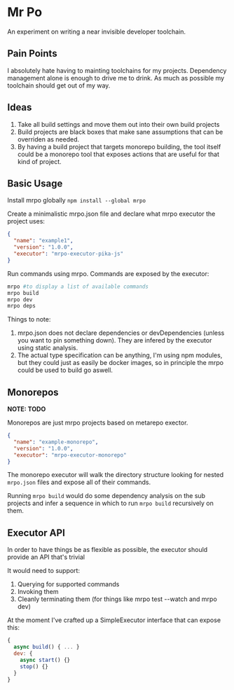 # Mr Po

An experiment on writing a near invisible developer toolchain.

## Pain Points

I absolutely hate having to mainting toolchains for my projects. Dependency management alone is enough to drive me to drink.
As much as possible my toolchain should get out of my way.

## Ideas

1. Take all build settings and move them out into their own build projects
2. Build projects are black boxes that make sane assumptions that can be overriden as needed.
3. By having a build project that targets monorepo building, the tool itself could be a monorepo tool that exposes actions that are useful for that kind of project.

## Basic Usage

Install mrpo globally `npm install --global mrpo`

Create a minimalistic mrpo.json file and declare what mrpo executor the project uses:

```json
{
  "name": "example1",
  "version": "1.0.0",
  "executor": "mrpo-executor-pika-js"
}
```

Run commands using mrpo. Commands are exposed by the executor:

```bash
mrpo #to display a list of available commands
mrpo build
mrpo dev
mrpo deps
```

Things to note:

1. mrpo.json does not declare dependencies or devDependencies (unless you want to pin something down). They are infered by the executor using static analysis.
2. The actual type specification can be anything, I'm using npm modules, but they could just as easily be docker images, so in principle the mrpo could be used to build go aswell.

## Monorepos

<strong>NOTE: TODO</strong>

Monorepos are just mrpo projects based on metarepo exector.

```json
{
  "name": "example-monorepo",
  "version": "1.0.0",
  "executor": "mrpo-executor-monorepo"
}
```

The monorepo executor will walk the directory structure looking for nested `mrpo.json` files and expose all of their commands.

Running `mrpo build` would do some dependency analysis on the sub projects and infer a sequence in which to run `mrpo build` recursively on them.

## Executor API

In order to have things be as flexible as possible, the executor should provide an API that's trivial

It would need to support:

1. Querying for supported commands
2. Invoking them
3. Cleanly terminating them (for things like mrpo test --watch and mrpo dev)

At the moment I've crafted up a SimpleExecutor interface that can expose this:

```js
{
  async build() { ... }
  dev: {
    async start() {}
    stop() {}
  }
}
```
